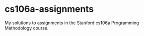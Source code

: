 # cs106a-assignments
My solutions to assignments in the Stanford cs106a Programming Methodology course.
